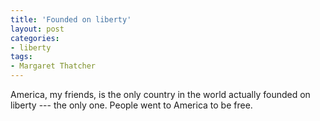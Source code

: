 ```yaml
---
title: 'Founded on liberty'
layout: post
categories:
- liberty
tags:
- Margaret Thatcher
---
```


America, my friends, is the only country in the world actually founded on liberty --- the only one. People went to America to be free.